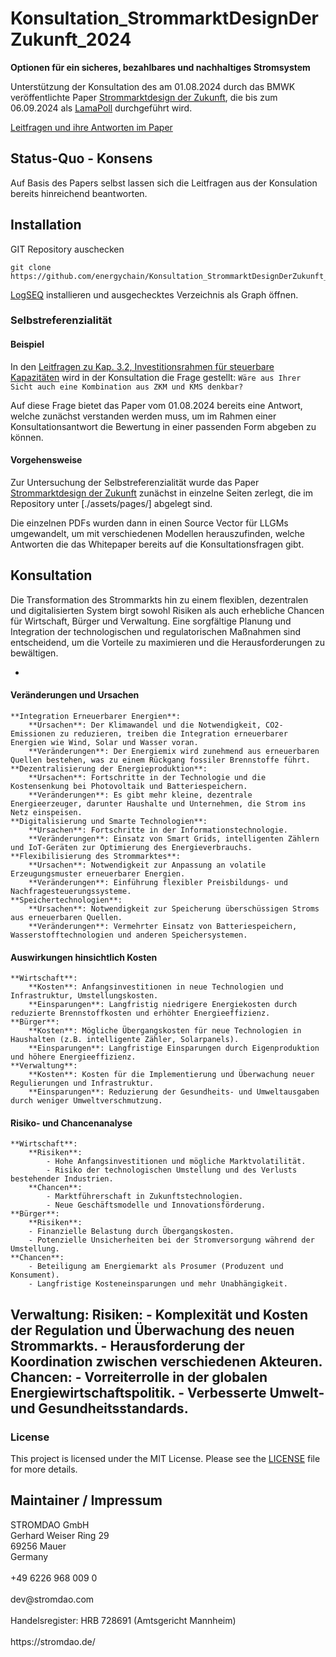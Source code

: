 # Konsultation_StrommarktDesignDerZukunft_2024
**Optionen für ein sicheres, bezahlbares und nachhaltiges Stromsystem**

Unterstützung der Konsultation des am 01.08.2024 durch das BMWK veröffentlichte Paper [Strommarktdesign der Zukunft](https://www.bmwk.de/Redaktion/DE/Publikationen/Energie/20240801-strommarktdesign-der-zukunft.pdf?__blob=publicationFile&v=10), die bis zum 06.09.2024 als [LamaPoll](https://survey.lamapoll.de/Umfrage-zum-Strommarktpapier) durchgeführt wird.

[Leitfragen und ihre Antworten im Paper](https://energychain.github.io/Konsultation_StrommarktDesignDerZukunft_2024/#/page/selbst%20konsultation)

## Status-Quo - Konsens

Auf Basis des Papers selbst lassen sich die Leitfragen aus der Konsulation bereits hinreichend beantworten. 

## Installation

GIT Repository auschecken
```
git clone https://github.com/energychain/Konsultation_StrommarktDesignDerZukunft_2024
```

[LogSEQ](https://logseq.com/) installieren und ausgechecktes Verzeichnis als Graph öffnen.

### Selbstreferenzialität

#### Beispiel
In den [Leitfragen zu Kap. 3.2, Investitionsrahmen für steuerbare Kapazitäten](https://energychain.github.io/Konsultation_StrommarktDesignDerZukunft_2024/#/page/leitfragen%20zu%20kap.%203.2%2C%20investitionsrahmen%20f%C3%BCr%20steuerbare%20kapazit%C3%A4ten) wird in der Konsultation die Frage gestellt:
`Wäre aus Ihrer Sicht auch eine Kombination aus ZKM und KMS denkbar?`

Auf diese Frage bietet das Paper vom 01.08.2024 bereits eine Antwort, welche zunächst verstanden werden muss, um im Rahmen einer Konsultationsantwort die Bewertung in einer passenden Form abgeben zu können.

#### Vorgehensweise
Zur Untersuchung der Selbstreferenzialität wurde das Paper [Strommarktdesign der Zukunft](https://www.bmwk.de/Redaktion/DE/Publikationen/Energie/20240801-strommarktdesign-der-zukunft.pdf?__blob=publicationFile&v=10) zunächst in einzelne Seiten zerlegt, die im Repository unter [./assets/pages/] abgelegt sind.

Die einzelnen PDFs wurden dann in einen Source Vector für LLGMs umgewandelt, um mit verschiedenen Modellen herauszufinden, welche Antworten die das Whitepaper bereits auf die Konsultationsfragen gibt.

## Konsultation
Die Transformation des Strommarkts hin zu einem flexiblen, dezentralen und digitalisierten System birgt sowohl Risiken als auch erhebliche Chancen für Wirtschaft, Bürger und Verwaltung. Eine sorgfältige Planung und Integration der technologischen und regulatorischen Maßnahmen sind entscheidend, um die Vorteile zu maximieren und die Herausforderungen zu bewältigen.


-
#### Veränderungen und Ursachen
	**Integration Erneuerbarer Energien**:
		**Ursachen**: Der Klimawandel und die Notwendigkeit, CO2-Emissionen zu reduzieren, treiben die Integration erneuerbarer Energien wie Wind, Solar und Wasser voran.
		**Veränderungen**: Der Energiemix wird zunehmend aus erneuerbaren Quellen bestehen, was zu einem Rückgang fossiler Brennstoffe führt.
	**Dezentralisierung der Energieproduktion**:
		**Ursachen**: Fortschritte in der Technologie und die Kostensenkung bei Photovoltaik und Batteriespeichern.
		**Veränderungen**: Es gibt mehr kleine, dezentrale Energieerzeuger, darunter Haushalte und Unternehmen, die Strom ins Netz einspeisen.
	**Digitalisierung und Smarte Technologien**:
		**Ursachen**: Fortschritte in der Informationstechnologie.
		**Veränderungen**: Einsatz von Smart Grids, intelligenten Zählern und IoT-Geräten zur Optimierung des Energieverbrauchs.
	**Flexibilisierung des Strommarktes**:
		**Ursachen**: Notwendigkeit zur Anpassung an volatile Erzeugungsmuster erneuerbarer Energien.
		**Veränderungen**: Einführung flexibler Preisbildungs- und Nachfragesteuerungssysteme.
	**Speichertechnologien**:
		**Ursachen**: Notwendigkeit zur Speicherung überschüssigen Stroms aus erneuerbaren Quellen.
		**Veränderungen**: Vermehrter Einsatz von Batteriespeichern, Wasserstofftechnologien und anderen Speichersystemen.
#### Auswirkungen hinsichtlich Kosten
	**Wirtschaft**:
		**Kosten**: Anfangsinvestitionen in neue Technologien und Infrastruktur, Umstellungskosten.
		**Einsparungen**: Langfristig niedrigere Energiekosten durch reduzierte Brennstoffkosten und erhöhter Energieeffizienz.
	**Bürger**:
		**Kosten**: Mögliche Übergangskosten für neue Technologien in Haushalten (z.B. intelligente Zähler, Solarpanels).
		**Einsparungen**: Langfristige Einsparungen durch Eigenproduktion und höhere Energieeffizienz.
	**Verwaltung**:
		**Kosten**: Kosten für die Implementierung und Überwachung neuer Regulierungen und Infrastruktur.
		**Einsparungen**: Reduzierung der Gesundheits- und Umweltausgaben durch weniger Umweltverschmutzung.
#### Risiko- und Chancenanalyse
	**Wirtschaft**:
		**Risiken**:
			- Hohe Anfangsinvestitionen und mögliche Marktvolatilität.
			- Risiko der technologischen Umstellung und des Verlusts bestehender Industrien.
		**Chancen**:
			- Marktführerschaft in Zukunftstechnologien.
			- Neue Geschäftsmodelle und Innovationsförderung.
    **Bürger**:
	    **Risiken**:
		- Finanzielle Belastung durch Übergangskosten.
		- Potenzielle Unsicherheiten bei der Stromversorgung während der Umstellung.
	**Chancen**:
		- Beteiligung am Energiemarkt als Prosumer (Produzent und Konsument).
		- Langfristige Kosteneinsparungen und mehr Unabhängigkeit.
**Verwaltung**:
	**Risiken**:
		- Komplexität und Kosten der Regulation und Überwachung des neuen Strommarkts.
		- Herausforderung der Koordination zwischen verschiedenen Akteuren.
	**Chancen**:
		- Vorreiterrolle in der globalen Energiewirtschaftspolitik.
		- Verbesserte Umwelt- und Gesundheitsstandards.
-

### License

This project is licensed under the MIT License. Please see the [LICENSE](LICENSE) file for more details.

## Maintainer / Impressum

<addr>
STROMDAO GmbH  <br/>
Gerhard Weiser Ring 29  <br/>
69256 Mauer  <br/>
Germany  <br/>
  <br/>
+49 6226 968 009 0  <br/>
  <br/>
dev@stromdao.com  <br/>
  <br/>
Handelsregister: HRB 728691 (Amtsgericht Mannheim)<br/>
  <br/>
https://stromdao.de/<br/>
</addr>
